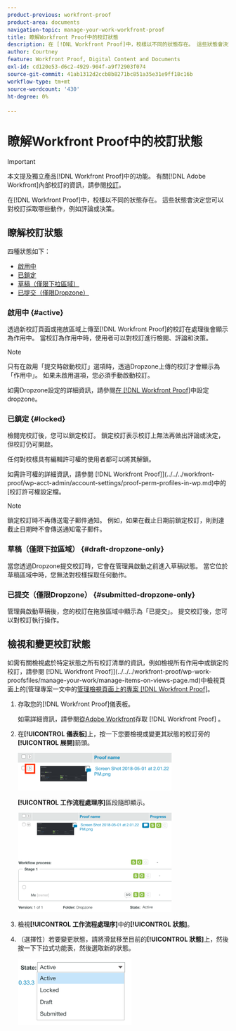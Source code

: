 ```yaml
---
product-previous: workfront-proof
product-area: documents
navigation-topic: manage-your-work-workfront-proof
title: 瞭解Workfront Proof中的校訂狀態
description: 在 [!DNL Workfront Proof]中，校樣以不同的狀態存在。 這些狀態會決定您可以對校訂採取哪些動作，例如評論或決策。
author: Courtney
feature: Workfront Proof, Digital Content and Documents
exl-id: cd120e53-d6c2-4929-904f-a9f72903f074
source-git-commit: 41ab1312d2ccb8b8271bc851a35e31e9ff18c16b
workflow-type: tm+mt
source-wordcount: '430'
ht-degree: 0%

---
```


# 瞭解Workfront Proof中的校訂狀態

>[!IMPORTANT]
>
>本文提及獨立產品[!DNL Workfront Proof]中的功能。 有關[!DNL Adobe Workfront]內部校訂的資訊，請參閱[校訂](../../../review-and-approve-work/proofing/proofing.md)。

在[!DNL Workfront Proof]中，校樣以不同的狀態存在。 這些狀態會決定您可以對校訂採取哪些動作，例如評論或決策。

## 瞭解校訂狀態

四種狀態如下：

* [啟用中](#active)
* [已鎖定](#locked)
* [草稿（僅限下拉區域）](#draft-dropzone-only)
* [已提交（僅限Dropzone）](#submitted-dropzone-only)

### 啟用中 {#active}

透過新校訂頁面或拖放區域上傳至[!DNL Workfront Proof]的校訂在處理後會顯示為作用中。 當校訂為作用中時，使用者可以對校訂進行檢閱、評論和決策。

>[!NOTE]
>
>只有在啟用「提交時啟動校訂」選項時，透過Dropzone上傳的校訂才會顯示為「作用中」。 如果未啟用選項，您必須手動啟動校訂。

如需Dropzone設定的詳細資訊，請參閱[在 [!DNL Workfront Proof]](../../../workfront-proof/wp-acct-admin/account-settings/configure-dropzone-in-wp.md)中設定dropzone。

### 已鎖定 {#locked}

檢閱完校訂後，您可以鎖定校訂。 鎖定校訂表示校訂上無法再做出評論或決定，但校訂仍可開啟。

任何對校樣具有編輯許可權的使用者都可以將其解鎖。

如需許可權的詳細資訊，請參閱 [!DNL Workfront Proof]](../../../workfront-proof/wp-acct-admin/account-settings/proof-perm-profiles-in-wp.md)中的[校訂許可權設定檔。

>[!NOTE]
>
>鎖定校訂時不再傳送電子郵件通知。 例如，如果在截止日期前鎖定校訂，則到達截止日期時不會傳送通知電子郵件。

### 草稿（僅限下拉區域） {#draft-dropzone-only}

當您透過Dropzone提交校訂時，它會在管理員啟動之前進入草稿狀態。 當它位於草稿區域中時，您無法對校樣採取任何動作。

### 已提交（僅限Dropzone） {#submitted-dropzone-only}

管理員啟動草稿後，您的校訂在拖放區域中顯示為「已提交」。 提交校訂後，您可以對校訂執行操作。

## 檢視和變更校訂狀態

如需有關檢視處於特定狀態之所有校訂清單的資訊，例如檢視所有作用中或鎖定的校訂，請參閱 [!DNL Workfront Proof]](../../../workfront-proof/wp-work-proofsfiles/manage-your-work/manage-items-on-views-page.md)中檢視頁面上的[管理專案一文中的[管理檢視頁面上的專案 [!DNL Workfront Proof]](../../../workfront-proof/wp-work-proofsfiles/manage-your-work/manage-items-on-views-page.md)。

1. 存取您的[!DNL Workfront Proof]儀表板。

   如需詳細資訊，請參閱[從Adobe Workfront](../../../review-and-approve-work/proofing/managing-proofs-within-workfront/access-wf-proof-in-workfront.md)存取 [!DNL Workfront Proof] 。

1. 在&#x200B;**[!UICONTROL 儀表板]**&#x200B;上，按一下您要檢視或變更其狀態的校訂旁的&#x200B;**[!UICONTROL 展開]**&#x200B;箭頭。

   ![](assets/screen-shot-2018-05-02-at-11.31.29-am-350x85.png)

   **[!UICONTROL 工作流程處理序]**&#x200B;區段隨即顯示。

   ![](assets/screen-shot-2018-05-02-at-11.33.20-am-350x226.png)

1. 檢視&#x200B;**[!UICONTROL 工作流程處理序]**&#x200B;中的&#x200B;**[!UICONTROL 狀態]**。

1. （選擇性）若要變更狀態，請將滑鼠移至目前的&#x200B;**[!UICONTROL 狀態]**&#x200B;上，然後按一下下拉式功能表，然後選取新的狀態。

   ![](assets/screen-shot-2018-05-02-at-11.35.30-am.png)
